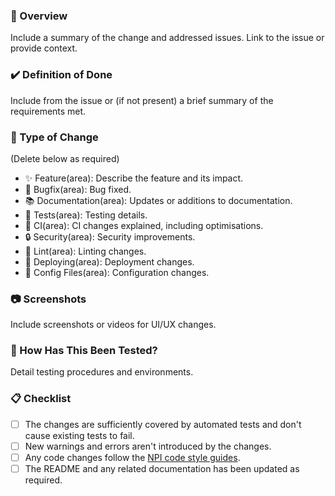 ### :eyes: Overview

Include a summary of the change and addressed issues. Link to the issue or provide context.

### :heavy_check_mark: Definition of Done

Include from the issue or (if not present) a brief summary of the requirements met.

### :pencil: Type of Change

(Delete below as required)

- ✨ Feature(area): Describe the feature and its impact.
- 🐛 Bugfix(area): Bug fixed.
- 📚 Documentation(area): Updates or additions to documentation.
- 🚨 Tests(area): Testing details.
- 💚 CI(area): CI changes explained, including optimisations.
- 🔒 Security(area): Security improvements.
- 👕 Lint(area): Linting changes.
- 🚀 Deploying(area): Deployment changes.
- 🔧 Config Files(area): Configuration changes.

### :camera: Screenshots

Include screenshots or videos for UI/UX changes.

### :mag_right: How Has This Been Tested?

Detail testing procedures and environments.

### :clipboard: Checklist

- [ ] The changes are sufficiently covered by automated tests and don't cause existing tests to fail.
- [ ] New warnings and errors aren't introduced by the changes.
- [ ] Any code changes follow the [NPI code style guides](https://newpayment.atlassian.net/wiki/x/BQCNCQ).
- [ ] The README and any related documentation has been updated as required.
